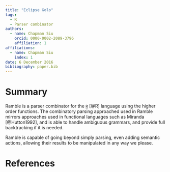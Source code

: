```yaml
---
title: "Eclipse Golo"
tags:
  - R
  - Parser combinator
authors:
  - name: Chapman Siu
    orcid: 0000-0002-2089-3796
    affiliation: 1
affiliations:
  - name: Chapman Siu
    index: 1
date: 6 December 2016
bibliography: paper.bib
---
```


# Summary

Ramble is a parser combinator for the [`R`](https://www.r-project.org/) [@R] language using the higher order functions. The combinatory parsing approached used in Ramble mirrors approaches used in functional languages such as Miranda [@Hutton1992], and is able to handle ambiguous grammars, and provide full backtracking if it is needed.

Ramble is capable of going beyond simply parsing, even adding semantic actions, allowing their results to be manipulated in any way we please.

# References
